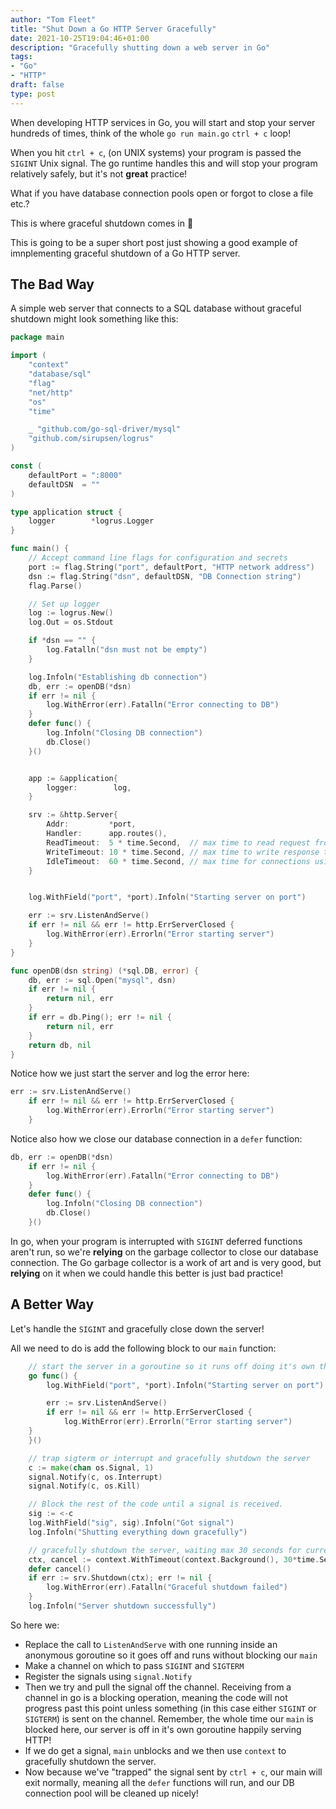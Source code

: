 ```yaml
---
author: "Tom Fleet"
title: "Shut Down a Go HTTP Server Gracefully"
date: 2021-10-25T19:04:46+01:00
description: "Gracefully shutting down a web server in Go"
tags:
- "Go"
- "HTTP"
draft: false
type: post
---
```


When developing HTTP services in Go, you will start and stop your server hundreds of times, think of the whole `go run main.go` `ctrl + c` loop!

When you hit `ctrl + c`, (on UNIX systems) your program is passed the `SIGINT` Unix signal. The go runtime handles this and will stop your program relatively safely, but it's not **great** practice!

What if you have database connection pools open or forgot to close a file etc.?

This is where graceful shutdown comes in :tada:

This is going to be a super short post just showing a good example of imnplementing graceful shutdown of a Go HTTP server.

## The Bad Way

A simple web server that connects to a SQL database without graceful shutdown might look something like this:

```go
package main

import (
    "context"
    "database/sql"
    "flag"
    "net/http"
    "os"
    "time"

    _ "github.com/go-sql-driver/mysql"
    "github.com/sirupsen/logrus"
)

const (
    defaultPort = ":8000"
    defaultDSN  = ""
)

type application struct {
    logger        *logrus.Logger
}

func main() {
    // Accept command line flags for configuration and secrets
    port := flag.String("port", defaultPort, "HTTP network address")
    dsn := flag.String("dsn", defaultDSN, "DB Connection string")
    flag.Parse()

    // Set up logger
    log := logrus.New()
    log.Out = os.Stdout

    if *dsn == "" {
        log.Fatalln("dsn must not be empty")
    }

    log.Infoln("Establishing db connection")
    db, err := openDB(*dsn)
    if err != nil {
        log.WithError(err).Fatalln("Error connecting to DB")
    }
    defer func() {
        log.Infoln("Closing DB connection")
        db.Close()
    }()


    app := &application{
        logger:        log,
    }

    srv := &http.Server{
        Addr:         *port,
        Handler:      app.routes(),
        ReadTimeout:  5 * time.Second,  // max time to read request from the client
        WriteTimeout: 10 * time.Second, // max time to write response to the client
        IdleTimeout:  60 * time.Second, // max time for connections using TCP Keep-Alive
    }


    log.WithField("port", *port).Infoln("Starting server on port")

    err := srv.ListenAndServe()
    if err != nil && err != http.ErrServerClosed {
        log.WithError(err).Errorln("Error starting server")
    }
}

func openDB(dsn string) (*sql.DB, error) {
    db, err := sql.Open("mysql", dsn)
    if err != nil {
        return nil, err
    }
    if err = db.Ping(); err != nil {
        return nil, err
    }
    return db, nil
}

```

Notice how we just start the server and log the error here:

```go
err := srv.ListenAndServe()
    if err != nil && err != http.ErrServerClosed {
        log.WithError(err).Errorln("Error starting server")
    }
```

Notice also how we close our database connection in a `defer` function:

```go
db, err := openDB(*dsn)
    if err != nil {
        log.WithError(err).Fatalln("Error connecting to DB")
    }
    defer func() {
        log.Infoln("Closing DB connection")
        db.Close()
    }()
```

In go, when your program is interrupted with `SIGINT` deferred functions aren't run, so we're **relying** on the garbage collector to close our database connection. The Go garbage collector is a work of art and is very good, but **relying** on it when we could handle this better is just bad practice!

## A Better Way

Let's handle the `SIGINT` and gracefully close down the server!

All we need to do is add the following block to our `main` function:

```go
    // start the server in a goroutine so it runs off doing it's own thing
    go func() {
        log.WithField("port", *port).Infoln("Starting server on port")

        err := srv.ListenAndServe()
        if err != nil && err != http.ErrServerClosed {
            log.WithError(err).Errorln("Error starting server")
    }
    }()

    // trap sigterm or interrupt and gracefully shutdown the server
    c := make(chan os.Signal, 1)
    signal.Notify(c, os.Interrupt)
    signal.Notify(c, os.Kill)

    // Block the rest of the code until a signal is received.
    sig := <-c
    log.WithField("sig", sig).Infoln("Got signal")
    log.Infoln("Shutting everything down gracefully")

    // gracefully shutdown the server, waiting max 30 seconds for current operations to complete
    ctx, cancel := context.WithTimeout(context.Background(), 30*time.Second)
    defer cancel()
    if err := srv.Shutdown(ctx); err != nil {
        log.WithError(err).Fatalln("Graceful shutdown failed")
    }
    log.Infoln("Server shutdown successfully")
```

So here we:

* Replace the call to `ListenAndServe` with one running inside an anonymous goroutine so it goes off and runs without blocking our `main`
* Make a channel on which to pass `SIGINT` and `SIGTERM`
* Register the signals using `signal.Notify`
* Then we try and pull the signal off the channel. Receiving from a channel in go is a blocking operation, meaning the code will not progress past this point unless something (in this case either `SIGINT` or `SIGTERM`) is sent on the channel. Remember, the whole time our `main` is blocked here, our server is off in it's own goroutine happily serving HTTP!
* If we do get a signal, `main` unblocks and we then use `context` to gracefully shutdown the server.
* Now because we've "trapped" the signal sent by `ctrl + c`, our main will exit normally, meaning all the `defer` functions will run, and our DB connection pool will be cleaned up nicely!
